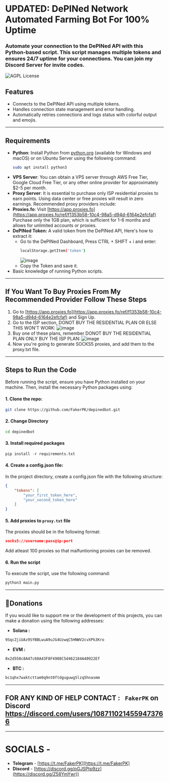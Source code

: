 # UPDATED: DePINed Network Automated Farming Bot For 100% Uptime

### Automate your connection to the DePINed API with this Python-based script. This script manages multiple tokens and ensures 24/7 uptime for your connections. You can join my Discord Server for invite codes.

![AGPL License](https://img.shields.io/badge/License-AGPL%20v3-blue.svg)

## Features
* Connects to the DePINed API using multiple tokens.
* Handles connection state management and error handling.
* Automatically retries connections and logs status with colorful output and emojis.
----
## Requirements
- **Python**: Install Python from [python.org](https://www.python.org/downloads/) (available for Windows and macOS) or on Ubuntu Server using the following command:
  ```bash
  sudo apt install python3
- **VPS Server**: You can obtain a VPS server through AWS Free Tier, Google Cloud Free Tier, or any other online provider for approximately $2-5 per month.
- **Proxy Server**: It is essential to purchase only ISP residential proxies to earn points. Using data center or free proxies will result in zero earnings. Recommended proxy providers include:
- **Proxies.fo**: Visit [https://app.proxies.fo](https://app.proxies.fo/ref/f1353b58-10c4-98a5-d94d-6164e2efcfaf) Purchase only the 1GB plan, which is sufficient for 1-6 months and allows for unlimited accounts or proxies.
- **DePINed Token:** A valid token from the DePINed API, Here's how to extract it:
  - Go to the DePINed Dashboard, Press CTRL + SHIFT + i and enter:
    ```bash
    localStorage.getItem('token')
    ```
    ![image](https://github.com/user-attachments/assets/ea4dd3af-d0f6-40c3-bbb2-2243b3b79f30)
  - Copy the Token and save it.
- Basic knowledge of running Python scripts.
----
## If You Want To Buy Proxies From My Recommended Provider Follow These Steps
1. Go to [https://app.proxies.fo](https://app.proxies.fo/ref/f1353b58-10c4-98a5-d94d-6164e2efcfaf) and Sign Up.
2. Go to the ISP section, DONOT BUY THE RESIDENTIAL PLAN OR ELSE THIS WON'T WORK:
![image](https://github.com/user-attachments/assets/c81fc995-11f9-4448-9355-0065d4286cf2)
3. Buy one of these plans, remember DONOT BUY THE RESIDENTIAL PLAN ONLY BUY THE ISP PLAN:
![image](https://github.com/user-attachments/assets/bbd22e0a-22c7-42cf-8608-361d7310e0ae)
4. Now you're going to generate SOCKS5 proxies, and add them to the proxy.txt file.
----
## Steps to Run the Code

Before running the script, ensure you have Python installed on your machine. Then, install the necessary Python packages using:

#### 1. Clone the repo:
```bash
git clone https://github.com/FakerPK/depinedbot.git
```
#### 2. Change Directory
```bash
cd depinedbot
```
#### 3. Install required packages
```python
pip install -r requirements.txt
```
#### 4. Create a config.json file:
In the project directory, create a config.json file with the following structure:

```json
{
    "tokens": [
        "your_first_token_here",
        "your_second_token_here"
    ]
}
```
#### 5. Add proxies to `proxy.txt` file
The proxies should be in the following format:
```json 
socks5://username:pass@ip:port
```
Add atleast 100 proxies so that malfuntioning proxies can be removed.
#### 6. Run the script
To execute the script, use the following command:
```bash
python3 main.py
```
----
##  **💸Donations**
If you would like to support me or the development of this projects, you can make a donation using the following addresses:
- **Solana :**
```bash
9SqcZjiUAz9SYBBLwuA9uJG4UzwqC5HNWV2cvXPk3Kro
```
- **EVM :**
```bash
0x2d550c8A47c60A43F8F4908C5d462184A40922Ef
```
- **BTC :**
```bash
bc1qhx7waktcttam9q9nt0ftdguguwg5lzq5hnasmm
```
----
## FOR ANY KIND OF HELP CONTACT : ` FakerPK` on Discord  https://discord.com/users/1087110214559473766
----
# SOCIALS -

- **Telegram** - [https://t.me/FakerPK](https://t.me/FakerPK)
- **Discord** - [https://discord.gg/pGJSPtp9zz](https://discord.gg/Z58YmYwr))
